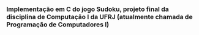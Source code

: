 ### Implementação em C do jogo Sudoku, projeto final da disciplina de Computação I da UFRJ (atualmente chamada de Programação de Computadores I)
